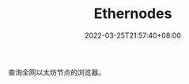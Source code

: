 ﻿---
weight: 
title: "Ethernodes"
description: "查询全网以太坊节点的浏览器"
date: 2022-03-25T21:57:40+08:00
lastmod: 2022-03-25T16:45:40+08:00
draft: false
authors: ["Metabd"]
featuredImage: "ethernodes.jpg"
link: ""
tags: ["数据分析","Ethernodes"]
categories: ["navigation"]
navigation: ["数据分析"]
lightgallery: true
toc: true
pinned: false
recommend: false
recommend1: false
---
查询全网以太坊节点的浏览器。
